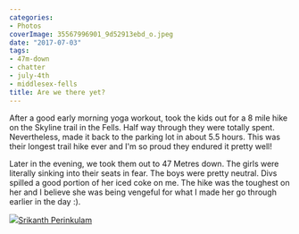 ```yaml
---
categories:
- Photos
coverImage: 35567996901_9d52913ebd_o.jpeg
date: "2017-07-03"
tags:
- 47m-down
- chatter
- july-4th
- middlesex-fells
title: Are we there yet?
---
```


After a good early morning yoga workout, took the kids out for a 8 mile hike on the Skyline trail in the Fells. Half way through they were totally spent. Nevertheless, made it back to the parking lot in about 5.5 hours. This was their longest trail hike ever and I'm so proud they endured it pretty well!

Later in the evening, we took them out to 47 Metres down. The girls were literally sinking into their seats in fear. The boys were pretty neutral. Divs spilled a good portion of her iced coke on me. The hike was the toughest on her and I believe she was being vengeful for what I made her go through earlier in the day :).

![](images/cropped-cropped-SP01-550afdebv1_site_icon.png)[Srikanth Perinkulam](https://srikanthperinkulam.com)
